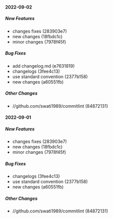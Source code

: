 #### 2022-09-02

##### New Features

*  changes fixes (283903e7)
*  new changes (18fbdc1c)
*  minor changes (7978f45f)

##### Bug Fixes

*  add changelog.md (e7631819)
*  changelogs (3fee4c13)
*  use standard convention (2377b158)
*  new changes (a60551fb)

##### Other Changes

* //github.com/swati1989/commitlint (84872131)

#### 2022-09-01

##### New Features

*  changes fixes (283903e7)
*  new changes (18fbdc1c)
*  minor changes (7978f45f)

##### Bug Fixes

*  changelogs (3fee4c13)
*  use standard convention (2377b158)
*  new changes (a60551fb)

##### Other Changes

* //github.com/swati1989/commitlint (84872131)

